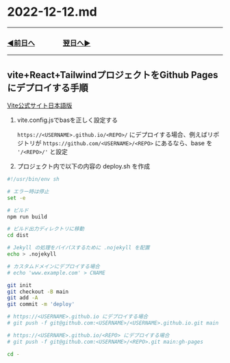 # 2022-12-12.md

---

### [◀️前日へ](https://github.com/yuasys/chatty-journal/blob/main/2022/12/2022-12-11.md)&emsp;&emsp;&emsp;&emsp;[翌日へ▶️](https://github.com/yuasys/chatty-journal/blob/main/2022/12/2022-12-13.md)

---

## vite+React+TailwindプロジェクトをGithub Pagesにデプロイする手順

[Vite公式サイト日本語版](https://ja.vitejs.dev/guide/static-deploy.html#github-pages)

1. vite.config.jsでbasを正しく設定する  

   `https://<USERNAME>.github.io/<REPO>/` にデプロイする場合、例えばリポジトリが `https://github.com/<USERNAME>/<REPO>` にあるなら、base を `'/<REPO>/'` と設定

2. プロジェクト内で以下の内容の deploy.sh を作成

```bash
#!/usr/bin/env sh

# エラー時は停止
set -e

# ビルド
npm run build

# ビルド出力ディレクトリに移動
cd dist

# Jekyll の処理をバイパスするために .nojekyll を配置
echo > .nojekyll

# カスタムドメインにデプロイする場合
# echo 'www.example.com' > CNAME

git init
git checkout -B main
git add -A
git commit -m 'deploy'

# https://<USERNAME>.github.io にデプロイする場合
# git push -f git@github.com:<USERNAME>/<USERNAME>.github.io.git main

# https://<USERNAME>.github.io/<REPO> にデプロイする場合
# git push -f git@github.com:<USERNAME>/<REPO>.git main:gh-pages

cd -
```
  